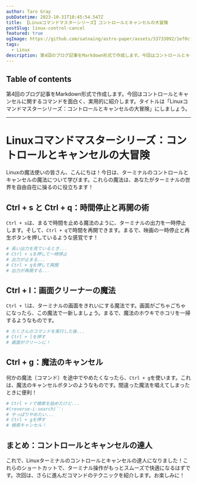 ```yaml
---
author: Taro Gray
pubDatetime: 2023-10-31T10:45:54.547Z
title: 【Linuxコマンドマスターシリーズ】コントロールとキャンセルの大冒険
postSlug: linux-control-cancel
featured: true
ogImage: https://github.com/satnaing/astro-paper/assets/53733092/1ef0cf03-8137-4d67-ac81-84a032119e3a
tags:
  - Linux
description: 第4回のブログ記事をMarkdown形式で作成します。今回はコントロールとキャンセルに関するコマンドを面白く、実用的に紹介します。タイトルは「Linuxコマンドマスターシリーズ：コントロールとキャンセルの大冒険」にしましょう。
---
```


## Table of contents

第4回のブログ記事をMarkdown形式で作成します。今回はコントロールとキャンセルに関するコマンドを面白く、実用的に紹介します。タイトルは「Linuxコマンドマスターシリーズ：コントロールとキャンセルの大冒険」にしましょう。

---

# Linuxコマンドマスターシリーズ：コントロールとキャンセルの大冒険

Linuxの魔法使いの皆さん、こんにちは！今日は、ターミナルのコントロールとキャンセルの魔法について学びます。これらの魔法は、あなたがターミナルの世界を自由自在に操るのに役立ちます！

## Ctrl + s と Ctrl + q：時間停止と再開の術

`Ctrl + s`は、まるで時間を止める魔法のように、ターミナルの出力を一時停止します。そして、`Ctrl + q`で時間を再開できます。まるで、映画の一時停止と再生ボタンを押しているような感覚です！

```bash
# 長い出力を見ているとき...
# Ctrl + sを押して一時停止
# 出力が止まる...
# Ctrl + qを押して再開
# 出力が再開する...
```

## Ctrl + l：画面クリーナーの魔法

`Ctrl + l`は、ターミナルの画面をきれいにする魔法です。画面がごちゃごちゃになったら、この魔法で一新しましょう。まるで、魔法のホウキでホコリを一掃するようなものです。

```bash
# たくさんのコマンドを実行した後...
# Ctrl + lを押す
# 画面がクリーンに！
```

## Ctrl + g：魔法のキャンセル

何かの魔法（コマンド）を途中でやめたくなったら、`Ctrl + g`を使います。これは、魔法のキャンセルボタンのようなものです。間違った魔法を唱えてしまったときに便利！

```bash
# Ctrl + rで検索を始めたけど...
#(reverse-i-search)`':
# やっぱりやめたい...
# Ctrl + gを押す
# 検索キャンセル！
```

## まとめ：コントロールとキャンセルの達人

これで、Linuxターミナルのコントロールとキャンセルの達人になりました！これらのショートカットで、ターミナル操作がもっとスムーズで快適になるはずです。次回は、さらに進んだコマンドのテクニックを紹介します。お楽しみに！
